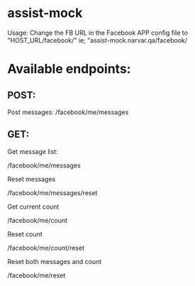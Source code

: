 # assist-mock

Usage:
Change the FB URL in the Facebook APP config file to "HOST_URL/facebook/" ie; "assist-mock.narvar.qa/facebook/

# Available endpoints:

## POST:
Post messages:
/facebook/me/messages
## GET: 

Get message list:

/facebook/me/messages

Reset messages

/facebook/me/messages/reset

Get current count

/facebook/me/count

Reset count

/facebook/me/count/reset

Reset both messages and count

/facebook/me/reset 
